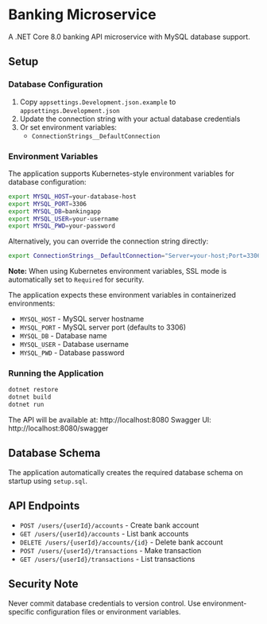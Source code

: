 # Banking Microservice

A .NET Core 8.0 banking API microservice with MySQL database support.

## Setup

### Database Configuration

1. Copy `appsettings.Development.json.example` to `appsettings.Development.json`
2. Update the connection string with your actual database credentials
3. Or set environment variables:
   - `ConnectionStrings__DefaultConnection`

### Environment Variables

The application supports Kubernetes-style environment variables for database configuration:

```bash
export MYSQL_HOST=your-database-host
export MYSQL_PORT=3306
export MYSQL_DB=bankingapp
export MYSQL_USER=your-username
export MYSQL_PWD=your-password
```

Alternatively, you can override the connection string directly:

```bash
export ConnectionStrings__DefaultConnection="Server=your-host;Port=3306;Database=bankingapp;User=your-user;Password=your-password;SslMode=Required;"
```

**Note:** When using Kubernetes environment variables, SSL mode is automatically set to `Required` for security.

The application expects these environment variables in containerized environments:
- `MYSQL_HOST` - MySQL server hostname
- `MYSQL_PORT` - MySQL server port (defaults to 3306)
- `MYSQL_DB` - Database name
- `MYSQL_USER` - Database username
- `MYSQL_PWD` - Database password

### Running the Application

```bash
dotnet restore
dotnet build
dotnet run
```

The API will be available at: http://localhost:8080
Swagger UI: http://localhost:8080/swagger

## Database Schema

The application automatically creates the required database schema on startup using `setup.sql`.

## API Endpoints

- `POST /users/{userId}/accounts` - Create bank account
- `GET /users/{userId}/accounts` - List bank accounts
- `DELETE /users/{userId}/accounts/{id}` - Delete bank account
- `POST /users/{userId}/transactions` - Make transaction
- `GET /users/{userId}/transactions` - List transactions

## Security Note

Never commit database credentials to version control. Use environment-specific configuration files or environment variables.
